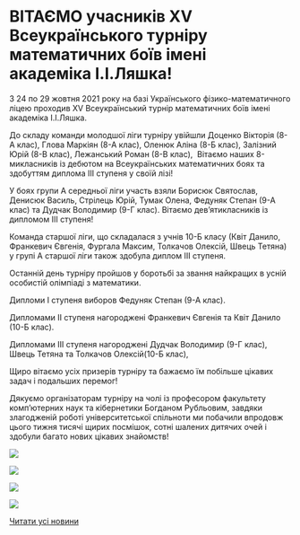 # ВІТАЄМО учасників XV Всеукраїнського турніру математичних боїв імені академіка І.І.Ляшка!

З 24 по 29 жовтня 2021 року на базі Українського фізико-математичного ліцею проходив XV Всеукраїнський турнір математичних боїв імені академіка І.І.Ляшка.

До складу команди молодшої ліги турніру увійшли Доценко Вікторія (8-А клас), Глова Маркіян (8-А клас), Оленюк Аліна (8-Б клас), Залізний Юрій (8-В клас), Лежанський Роман (8-В клас),  Вітаємо наших 8-микласників із дебютом на Всеукраїнських математичних боях та здобуттям диплома ІІI ступеня у своїй лізі!

У боях групи А середньої ліги участь взяли Борисюк Святослав, Денисюк Василь, Стрілець Юрій, Тумак Олена, Федуняк Степан (9-А клас) та Дудчак Володимир (9-Г клас). Вітаємо дев’ятикласників із дипломом ІІІ ступеня!

Команда старшої ліги, що складалася з учнів 10-Б класу (Квіт Данило, Франкевич Євгенія, Фургала Максим, Толкачов Олексій, Швець Тетяна) у групі А старшої ліги також здобула диплом ІІІ ступеня.

Останній день турніру пройшов у боротьбі за звання найкращих в усній особистій олімпіаді з математики.

Дипломи І ступеня виборов Федуняк Степан (9-А клас).

Дипломами ІІ ступеня нагороджені Франкевич Євгенія та Квіт Данило (10-Б клас).

Дипломами ІІІ ступеня нагороджені Дудчак Володимир (9-Г клас), Швець Тетяна та Толкачов Олексій(10-Б клас),

Щиро вітаємо усіх призерів турніру та бажаємо їм побільше цікавих задач і подальших перемог!

Дякуємо організаторам турніру на чолі із професором факультету комп’ютерних наук та кібернетики Богданом Рубльовим, завдяки злагодженій роботі університетської спільноти ми побачили впродовж цього тижня тисячі щирих посмішок, сотні шалених дитячих очей і здобули багато нових цікавих знайомств!

![](/images/blog/вітаємо-учасників-xv-всеукраїнського-турніру-математичних/старша-ліга.png)

![](/images/blog/вітаємо-учасників-xv-всеукраїнського-турніру-математичних/середня-ліга.png)

![](/images/blog/вітаємо-учасників-xv-всеукраїнського-турніру-математичних/молодша-ліга.jpg)

![](/images/blog/вітаємо-учасників-xv-всеукраїнського-турніру-математичних/img_20211111_142727-2.jpg)

[Читати усі новини](/news)
